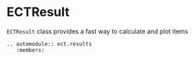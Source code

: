 # ECTResult

`ECTResult` class provides a fast way to calculate and plot items


```{eval-rst}
.. automodule:: ect.results
   :members:
```